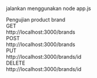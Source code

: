 jalankan menggunakan node app.js

Pengujian product brand  
GET  
http://localhost:3000/brands  
POST  
http://localhost:3000/brands  
PUT  
http://localhost:3000/brands/id  
DELETE  
http://localhost:3000/brands/id  
